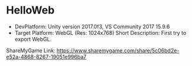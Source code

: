 # HelloWeb

* DevPlatform: Unity version 2017.0f3, VS Community 2017 15.9.6
* Target Platform: WebGL (Res: 1024x768)
Short Description: First try to export WebGL.

ShareMyGame Link: https://www.sharemygame.com/share/5c06bd2e-e52a-4868-8267-19051e996ba7
